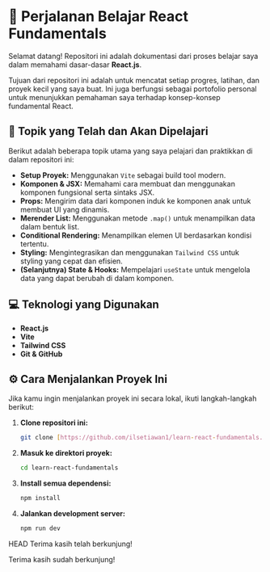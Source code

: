 # 🚀 Perjalanan Belajar React Fundamentals

Selamat datang! Repositori ini adalah dokumentasi dari proses belajar saya dalam memahami dasar-dasar **React.js**.

Tujuan dari repositori ini adalah untuk mencatat setiap progres, latihan, dan proyek kecil yang saya buat. Ini juga berfungsi sebagai portofolio personal untuk menunjukkan pemahaman saya terhadap konsep-konsep fundamental React.

## 📝 Topik yang Telah dan Akan Dipelajari

Berikut adalah beberapa topik utama yang saya pelajari dan praktikkan di dalam repositori ini:

* **Setup Proyek:** Menggunakan `Vite` sebagai build tool modern.
* **Komponen & JSX:** Memahami cara membuat dan menggunakan komponen fungsional serta sintaks JSX.
* **Props:** Mengirim data dari komponen induk ke komponen anak untuk membuat UI yang dinamis.
* **Merender List:** Menggunakan metode `.map()` untuk menampilkan data dalam bentuk list.
* **Conditional Rendering:** Menampilkan elemen UI berdasarkan kondisi tertentu.
* **Styling:** Mengintegrasikan dan menggunakan `Tailwind CSS` untuk styling yang cepat dan efisien.
* **(Selanjutnya) State & Hooks:** Mempelajari `useState` untuk mengelola data yang dapat berubah di dalam komponen.

## 💻 Teknologi yang Digunakan

* **React.js**
* **Vite**
* **Tailwind CSS**
* **Git & GitHub**

## ⚙️ Cara Menjalankan Proyek Ini

Jika kamu ingin menjalankan proyek ini secara lokal, ikuti langkah-langkah berikut:

1.  **Clone repositori ini:**
    ```bash
    git clone [https://github.com/ilsetiawan1/learn-react-fundamentals.git](https://github.com/ilsetiawan1/learn-react-fundamentals.git)
    ```
2.  **Masuk ke direktori proyek:**
    ```bash
    cd learn-react-fundamentals
    ```
3.  **Install semua dependensi:**
    ```bash
    npm install
    ```
4.  **Jalankan development server:**
    ```bash
    npm run dev
    ```

HEAD
Terima kasih telah berkunjung!

Terima kasih sudah berkunjung!

